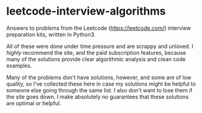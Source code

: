 # leetcode-interview-algorithms
Answers to problems from the Leetcode (https://leetcode.com/) interview preparation kits, written in Python3.

All of these were done under time pressure and are scrappy and unloved. I *highly* recommend the site, and the paid subscription features, because many of the solutions provide clear algorithmic analysis and clean code examples. 

Many of the problems don't have solutions, however, and some are of low quality, so I've collected these here in case my solutions might be helpful to someone else going through the same list. I also don't want to lose them if the site goes down. I make absolutely no guarantees that these solutions are optimal or helpful.

